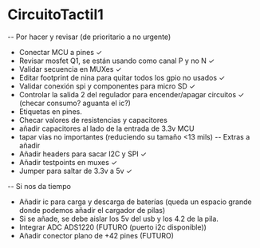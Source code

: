 # CircuitoTactil1
-- Por hacer y revisar (de prioritario a no urgente)
- Conectar MCU a pines ✓
- Revisar mosfet Q1, se están usando como canal P y no N ✓
- Validar secuencia en MUXes ✓
- Editar footprint de nina para quitar todos los gpio no usados ✓
- Validar conexión spi y componentes para micro SD ✓
- Controlar la salida 2 del regulador para encender/apagar circuitos ✓ (checar consumo? aguanta el ic?)
- Etiquetas en pines.
- Checar valores de resistencias y capacitores
- añadir capacitores al lado de la entrada de 3.3v MCU 
- tapar vias no importantes (reduciendo su tamaño <13 mils)
-- Extras a añadir
- Añadir headers para sacar I2C y SPI ✓
- Añadir testpoints en muxes ✓
- Jumper para saltar de 3.3v a 5v ✓

-- Si nos da tiempo 
- Añadir ic para carga y descarga de baterías (queda un espacio grande donde podemos añadir el cargador de pilas)
- Si se añade, se debe aislar los 5v del usb y los 4.2 de la pila.
- Integrar ADC ADS1220 (FUTURO (puerto i2c disponible))
- Añadir conector plano de +42 pines (FUTURO)
